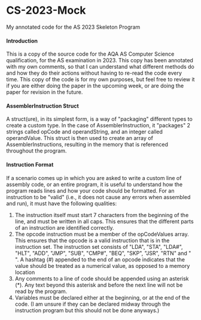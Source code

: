 # CS-2023-Mock
My annotated code for the AS 2023 Skeleton Program
#### Introduction
This is a copy of the source code for the AQA AS Computer Science qualification, for the AS examination in 2023. This copy has been annotated with my own comments, so that I can understand what different methods do and how they do their actions without having to re-read the code every time. This copy of the code is for my own purposes, but feel free to review it if you are either doing the paper in the upcoming week, or are doing the paper for revision in the future. 
#### AssemblerInstruction Struct
A struct(ure), in its simplest form, is a way of "packaging" different types to create a custom type. In the case of AssemblerInstruction, it "packages" 2 strings called opCode and operandString, and an integer called operandValue. This struct is then used to create an array of AssemblerInstructions, resulting in the memory that is referenced throughout the program. 
#### Instruction Format
If a scenario comes up in which you are asked to write a custom line of assembly code, or an entire program, it is useful to understand how the program reads lines and how your code should be formatted. For an instruction to be "valid" (i.e., it does not cause any errors when assembled and run), it must have the following qualities:
1. The instruction itself must start 7 characters from the beginning of the line, and must be written in all caps. This ensures that the different parts of an instruction are identified correctly.
2. The opcode instruction must be a member of the opCodeValues array. This ensures that the opcode is a valid instruction that is in the instruction set. The instruction set consists of  "LDA", "STA", "LDA#", "HLT", "ADD", "JMP", "SUB", "CMP#", "BEQ", "SKP", "JSR", "RTN" and "   ". A hashtag (#) appended to the end of an opcode indicates that the value should be treated as a numerical value, as opposed to a memory location
3. Any comments to a line of code should be appended using an asterisk (*). Any text beyond this asterisk and before the next line will not be read by the program.
4. Variables must be declared either at the beginning, or at the end of the code. (I am unsure if they can be declared midway through the instruction program but this should not be done anyways.)
